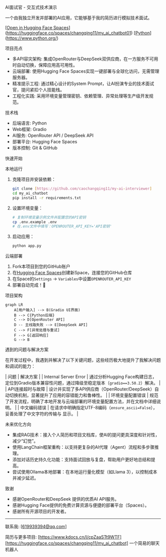 AI面试官 - 交互式技术演示

一个由我独立开发并部署的AI应用，它能够基于我的简历进行模拟技术面试。

[[Open in Hugging Face Spaces](https://img.shields.io/badge/🤗-Open%20in%20Spaces-blue)](https://huggingface.co/spaces/changqing11/my_ai_chatbot01)
[[Python](https://img.shields.io/badge/Python-3.9+-blue)](https://www.python.org/)

项目亮点

-   多API容灾架构: 集成OpenRouter与DeepSeek双供应商，在一方服务不可用时自动切换，保障应用高可用性。
-   云端部署: 使用Hugging Face Spaces实现一键部署与全球化访问，无需管理服务器。
-   精准提示工程: 通过精心设计的System Prompt，让AI扮演专业的技术面试官，提问紧扣个人技能栈。
-   工程化实践: 采用环境变量管理密钥、依赖管理、异常处理等生产级开发规范。

技术栈

-   后端语言: Python
-   Web框架: Gradio
-   AI服务: OpenRouter API / DeepSeek API
-   部署平台: Hugging Face Spaces
-   版本控制: Git & GitHub

 快速开始

 本地运行

1. 克隆项目并安装依赖：
    ```bash
    git clone [https://github.com/caochangqing11/my-ai-interviewer]
    cd my_ai_chatbot
    pip install -r requirements.txt
    ```

2. 设置环境变量：
    ```bash
    # 复制环境变量示例文件并配置您的API密钥
    cp .env.example .env
    # 在.env文件中填写：OPENROUTER_API_KEY='API密钥'
    ```

3. 启动应用：
    ```bash
    python app.py
    ```

云端部署

1.  Fork本项目到您的GitHub账户
2.  在[Hugging Face Spaces](https://huggingface.co/spaces)创建新Space，连接您的GitHub仓库
3.  在Space的`Settings` -> `Variables`中设置`OPENROUTER_API_KEY`
4.  部署自动完成！🎉

项目架构

```mermaid
graph LR
    A[用户输入] --> B(Gradio UI界面)
    B --> C{Python后端}
    C --> D[OpenRouter API]
    D -- 主线路失败 --> E[DeepSeek API]
    C --> F[异常处理与重试]
    F --> G[返回响应]
    G --> B
 ```   
遇到的问题与解决方案

在开发过程中，我遇到并解决了以下关键问题，这些经历极大地提升了我解决问题和调试的能力：

|            问题              |                                解决方案                                  |
|    Internal Server Error     | 通过分析Hugging Face构建日志，定位到Gradio版本兼容性问题，通过降级至稳定版本（`gradio==3.50.2`）解决。 |
|      API连接超时与故障        | 设计并实现了多API供应商（OpenRouter/DeepSeek）自动切换机制，显著提升了应用的容错能力和鲁棒性。           |
|      环境变量配置错误         | 规范了开发流程，明确了本地开发与云端部署的环境变量配置方法，并在文档中详细说明。                      |
|        中文编码错误           | 在请求中明确指定UTF-8编码（`ensure_ascii=False`），妥善处理了中文字符的传输与 显示。                    |

未来优化方向

-   集成RAG技术：接入个人简历和项目文档库，使AI的提问更具深度和针对性，减少“幻觉”。
-   使用LangChain框架重构：以支持更复杂的AI代理（Agent）流程和多步骤推理。
-   添加对话历史持久化功能：支持面试回放与复盘，帮助用户更好地总结和提高。
-   尝试使用Ollama本地部署：在本地运行量化模型（如Llama 3），以控制成本并减少延迟。

致谢

-   感谢OpenRouter和DeepSeek 提供的优质AI API服务。
-   感谢Hugging Face提供的免费计算资源与便捷的部署平台（Spaces）。
-   感谢所有开源项目的开发者。

---
联系我: [619939394@qq.com]  

简历与更多项目: [https://www.kdocs.cn/l/cpZaaSTt9WTF] [https://huggingface.co/spaces/changqing11/my_ai_chatbot] 一个简易的聊天机器人


